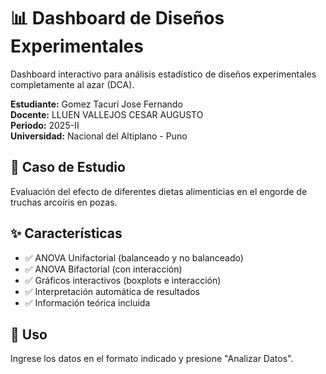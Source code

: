# 📊 Dashboard de Diseños Experimentales

Dashboard interactivo para análisis estadístico de diseños experimentales completamente al azar (DCA).

**Estudiante:** Gomez Tacuri Jose Fernando  
**Docente:** LLUEN VALLEJOS CESAR AUGUSTO  
**Periodo:** 2025-II  
**Universidad:** Nacional del Altiplano - Puno

## 🎯 Caso de Estudio
Evaluación del efecto de diferentes dietas alimenticias en el engorde de truchas arcoíris en pozas.

## ✨ Características
- ✅ ANOVA Unifactorial (balanceado y no balanceado)
- ✅ ANOVA Bifactorial (con interacción)
- ✅ Gráficos interactivos (boxplots e interacción)
- ✅ Interpretación automática de resultados
- ✅ Información teórica incluida

## 🚀 Uso
Ingrese los datos en el formato indicado y presione "Analizar Datos".
